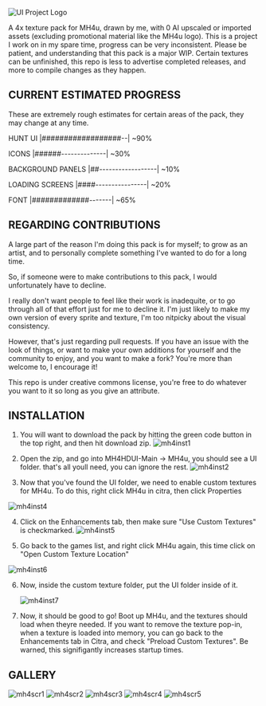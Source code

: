 ![UI Project Logo](https://github.com/xl3lackout/MH4HDUI/assets/45904365/dcfc1c92-497b-4bc8-8e3e-0103880a5d1f)

A 4x texture pack for MH4u, drawn by me, with 0 AI upscaled or imported assets (excluding promotional material like the MH4u logo).
This is a project I work on in my spare time, progress can be very inconsistent. Please be patient, and understanding that this pack is a major WIP. Certain textures can be unfinished, this repo is less to advertise completed releases, and more to compile changes as they happen.

CURRENT ESTIMATED PROGRESS
-----------------------------------------------------------------------------------------------------------

These are extremely rough estimates for certain areas of the pack, they may change at any time.

HUNT UI           |##################--| ~90%

ICONS             |######--------------| ~30%

BACKGROUND PANELS |##------------------| ~10%

LOADING SCREENS   |####----------------| ~20%

FONT              |#############-------| ~65%

REGARDING CONTRIBUTIONS
-----------------------------------------------------------------------------------------------------------
A large part of the reason I'm doing this pack is for myself; to grow as an artist, and to personally complete something I've wanted to do for a long time.

So, if someone were to make contributions to this pack, I would unfortunately have to decline.

I really don't want people to feel like their work is inadequite, or to go through all of that effort just for me to decline it. I'm just likely to make my own version of every sprite and texture, I'm too nitpicky about the visual consistency.

However, that's just regarding pull requests. If you have an issue with the look of things, or want to make your own additions for yourself and the community to enjoy, and you want to make a fork? You're more than welcome to, I encourage it!

This repo is under creative commons license, you're free to do whatever you want to it so long as you give an attribute.

INSTALLATION
-----------------------------------------------------------------------------------------------------------

1) You will want to download the pack by hitting the green code button in the top right, and then hit download zip.
   ![mh4inst1](https://github.com/xl3lackout/MH4HDUI/assets/45904365/339754b0-d60a-41c1-85c8-c4f68fc79c92)

2) Open the zip, and go into MH4HDUI-Main -> MH4u, you should see a UI folder. that's all youll need, you can ignore the rest.
   ![mh4inst2](https://github.com/xl3lackout/MH4HDUI/assets/45904365/1d9aa6e2-c35c-495a-a91c-4107838230cb)

3) Now that you've found the UI folder, we need to enable custom textures for MH4u. To do this, right click MH4u in citra, then click Properties
   
  ![mh4inst4](https://github.com/xl3lackout/MH4HDUI/assets/45904365/228882ea-3970-472c-b40c-bf48cdf3e760)

4) Click on the Enhancements tab, then make sure "Use Custom Textures" is checkmarked.
   ![mh4inst5](https://github.com/xl3lackout/MH4HDUI/assets/45904365/08c78c3a-19ec-4874-9186-df91d074fcb6)

5) Go back to the games list, and right click MH4u again, this time click on "Open Custom Texture Location"
   
![mh4inst6](https://github.com/xl3lackout/MH4HDUI/assets/45904365/1b1d7441-96ea-4db1-b511-e583b59bacc4)

6) Now, inside the custom texture folder, put the UI folder inside of it.

   ![mh4inst7](https://github.com/xl3lackout/MH4HDUI/assets/45904365/72f4fd4e-27dc-4fb7-98d1-3045997be95b)

7) Now, it should be good to go! Boot up MH4u, and the textures should load when theyre needed. If you want to remove the texture pop-in, when a texture is loaded into memory, you can go back to the Enhancements tab in Citra, and check "Preload Custom Textures". Be warned, this signifigantly increases startup times.




GALLERY
------------------------------------------------------------------------------------------

![mh4scr1](https://github.com/xl3lackout/MH4HDUI/assets/45904365/fa34c985-0e85-4aa9-abe0-2404cd2f1710)
![mh4scr2](https://github.com/xl3lackout/MH4HDUI/assets/45904365/7451d25a-1ae2-437e-b551-a971ae48e9ec)
![mh4scr3](https://github.com/xl3lackout/MH4HDUI/assets/45904365/8d6c87da-7a3d-44fb-b1fb-e623cb95d192)
![mh4scr4](https://github.com/xl3lackout/MH4HDUI/assets/45904365/c7991c17-b0da-42fe-9f89-6971c211ed0d)
![mh4scr5](https://github.com/xl3lackout/MH4HDUI/assets/45904365/2a24e19c-27a9-44ef-a8e8-14344506ffff)

